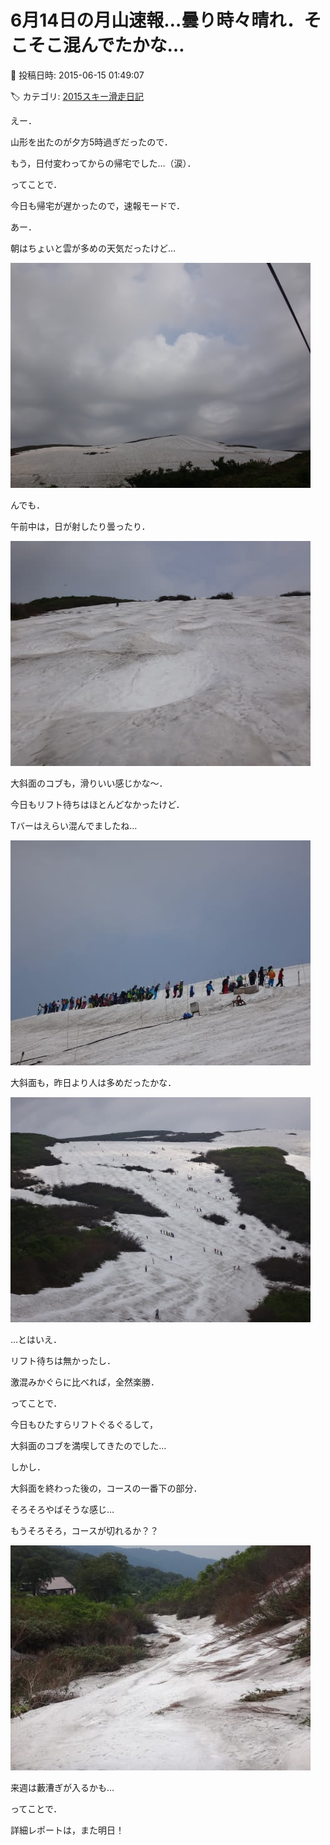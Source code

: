 # 6月14日の月山速報…曇り時々晴れ．そこそこ混んでたかな…

📅 投稿日時: 2015-06-15 01:49:07

🏷️ カテゴリ: [2015スキー滑走日記](c09ea645cfc085f86dfcd80f49599dd89.md)

えー．


山形を出たのが夕方5時過ぎだったので．


もう，日付変わってからの帰宅でした…（涙）．





ってことで．


今日も帰宅が遅かったので，速報モードで．





あー．


朝はちょいと雲が多めの天気だったけど…




![0808e514045f86b1b78f5ae70d75049b.jpg](images/0808e514045f86b1b78f5ae70d75049b.jpg)




んでも．


午前中は，日が射したり曇ったり．




![ebb0aa352ba7c50676e0d62f97908b33.jpg](images/ebb0aa352ba7c50676e0d62f97908b33.jpg)




大斜面のコブも，滑りいい感じかな～．





今日もリフト待ちはほとんどなかったけど．


Tバーはえらい混んでましたね…




![5f27b428a424557932db1312b68fbb1b.jpg](images/5f27b428a424557932db1312b68fbb1b.jpg)







大斜面も，昨日より人は多めだったかな．




![beca138f778e18a71eb2500d4ff8caaf.jpg](images/beca138f778e18a71eb2500d4ff8caaf.jpg)




…とはいえ．


リフト待ちは無かったし．


激混みかぐらに比べれば，全然楽勝．





ってことで．


今日もひたすらリフトぐるぐるして，


大斜面のコブを満喫してきたのでした…





しかし．


大斜面を終わった後の，コースの一番下の部分．


そろそろやばそうな感じ…


もうそろそろ，コースが切れるか？？




![8af0774e11f6e8ec6f86fdb3a01d9d3d.jpg](images/8af0774e11f6e8ec6f86fdb3a01d9d3d.jpg)




来週は藪漕ぎが入るかも…





ってことで．


詳細レポートは，また明日！
